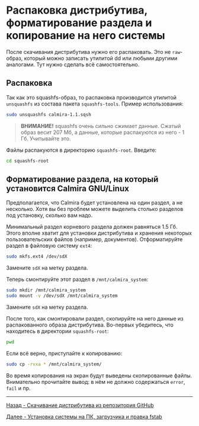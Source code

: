 # Распаковка дистрибутива, форматирование раздела и копирование на него системы

После скачивания дистрибутива нужно его распаковать. Это не `raw`-образ, который можно записать утилитой dd или любыми другими аналогами. Тут нужно сделать всё самостоятельно.

## Распаковка

Так как это squashfs-образ, то распаковка производится утилитой `unsquashfs` из состава пакета `squashfs-tools`. Пример использования:

```bash
sudo unsquashfs calmira-1.1.sqsh
```

> **ВНИМАНИЕ!** squashfs очень сильно сжимает данные. Сжатый образ весит 207 Мб, а данные, которые распакуются из него - 1 Гб. Учитывайте это.

Файлы распакуются в директорию `squashfs-root`. Введите:

```bash
cd squashfs-root
```

## Форматирование раздела, на который установится Calmira GNU/Linux

Предполагается, что Calmira будет установлена на один раздел, а не несколько. Хотя вы без проблем можете выделить столько разделов под установку, сколько вам надо.

Минимальный раздел корневого раздела должен равняться 1.5 Гб. Этого вполне хватит для установки дистрибутива и хранения некоторых пользовательских файлов (например, документов). Отформатируйте раздел в файловую систему `ext4`:

```bash
sudo mkfs.ext4 /dev/sdX
```

Замените `sdX` на метку раздела.

Теперь смонтируйте этот раздел в `/mnt/calmira_system`:

```bash
sudo mkdir /mnt/calmira_system
sudo mount -v /dev/sdX /mnt/calmira_system
```

Замените `sdX` на метку раздела.

После того, как смонтировали раздел, скопируйте на него данные из распакованного образа дистрибутива. Во-первых убедитесь, что находитесь в директории `squashfs-root`:

```bash
pwd
```

Если всё верно, приступайте к копированию:

```bash
sudo cp -rvxa * /mnt/calmira_system/
```

Во время копирования на экран будут выведены скопированные файлы. Внимательно прочитайте вывод: в нём не должно содержаться `error`, `fail` и пр.

***

[Назад - Скачивание дистрибутива из репозитория GitHub](download.md)

[Далее - Установка системы на ПК, загрузчика и правка fstab](install_sys.md)
